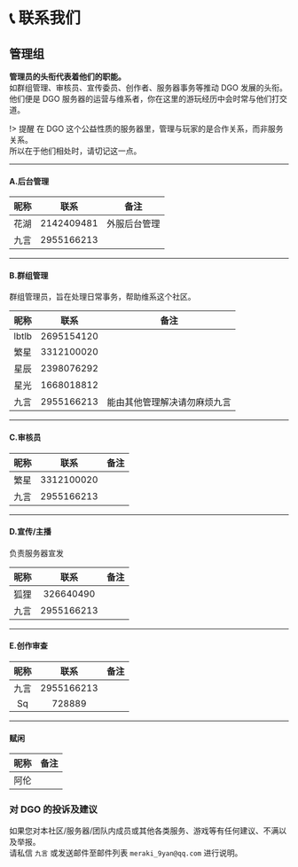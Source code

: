 <!-- other/contact -->

# 📞 联系我们

## 管理组

**管理员的头衔代表着他们的职能。** <br/>
如群组管理、审核员、宣传委员、创作者、服务器事务等推动 DGO 发展的头衔。<br/>
他们便是 DGO 服务器的运营与维系者，你在这里的游玩经历中会时常与他们打交道。<br/>

!> 提醒
在 DGO 这个公益性质的服务器里，管理与玩家的是合作关系，而非服务关系。<br/>
所以在于他们相处时，请切记这一点。

---

#### A.后台管理

| 昵称 |    联系    | 备注         |
| :--: | :--------: | ------------ |
| 花湖 | 2142409481 | 外服后台管理 |
| 九言 | 2955166213 |              |

---

#### B.群组管理

群组管理员，旨在处理日常事务，帮助维系这个社区。

| 昵称  |    联系    |             备注             |
| :---: | :--------: | :--------------------------: |
| lbtlb | 2695154120 |                              |
| 繁星  | 3312100020 |                              |
| 星辰  | 2398076292 |                              |
| 星光  | 1668018812 |                              |
| 九言  | 2955166213 | 能由其他管理解决请勿麻烦九言 |

---

#### C.审核员

| 昵称 |    联系    | 备注 |
| :--: | :--------: | :--: |
| 繁星 | 3312100020 |      |
| 九言 | 2955166213 |      |

---

#### D.宣传/主播

负责服务器宣发

| 昵称 |    联系    | 备注 |
| :--: | :--------: | :--: |
| 狐狸 | 326640490  |      |
| 九言 | 2955166213 |      |

---

#### E.创作审查

| 昵称 |    联系    | 备注 |
| :--: | :--------: | ---- |
| 九言 | 2955166213 |      |
|  Sq  |   728889   |      |

---

#### 赋闲

| 昵称 | 备注 |
| :--: | :--: |
| 阿伦 |      |

### 对 DGO 的投诉及建议

如果您对本社区/服务器/团队内成员或其他各类服务、游戏等有任何建议、不满以及举报。<br/>
请私信 `九言` 或发送邮件至邮件列表 `meraki_9yan@qq.com` 进行说明。
